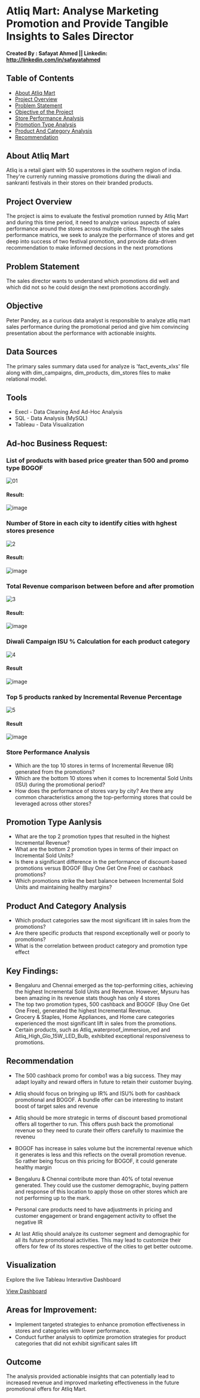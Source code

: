 # Atliq Mart: Analyse Marketing Promotion and Provide Tangible Insights to Sales Director

#### Created By : Safayat Ahmed || Linkedin: http://linkedin.com/in/safayatahmed

## Table of Contents

 - [About Atliq Mart](#about-atliq-mart)
 - [Project Overview](#project-overview)
 - [Problem Statement](#problem-statement)
 - [Objective of the Project](#objective-of-the-project)
 - [Store Performance Analysis](#store-performance-analysis)
 - [Promotion Type Analysis](#promotion-type-analysis)
 - [Product And Category Analysis](#product-and-category-analysis)
 - [Recommendation](#recommendation)


## About Atliq Mart

Atliq is a retail giant with 50 superstores in the southern region of india. They're currenly running massive promotions during the diwali and sankranti festivals in their stores on their branded products.

## Project Overview


The project is aims to evaluate the festival promotion runned by Atliq Mart and during this time period, it need to analyze various aspects of sales performance around the stores across multiple cities. Through the sales performance matrics, we seek to analyze the performance of stores and get deep into success of two festival promotion, and provide data-driven recommendation to make informed decsions in the next promotions 

## Problem Statement

The sales director wants to understand which promotions did well and which did not so he could design the next promotions accordingly.

## Objective 

Peter Pandey, as a curious data analyst is responsible to analyze atliq mart sales performance during the promotional period and give him convincing presentation about the performance with actionable insights.

## Data Sources

The primary sales summary data used for analyze is 'fact_events_xlxs' file along with dim_campaigns, dim_products, dim_stores files to make relational model.

## Tools

- Execl - Data Cleaning And Ad-Hoc Analysis
- SQL - Data Analysis (MySQL)
- Tableau - Data Visualization

## Ad-hoc Business Request: 

### List of products with based price greater than 500 and promo type BOGOF

![01](https://github.com/safayat-171/Analyse-Promotions-and-Provide-Tangible-Insights-to-Sales-Director/assets/100015367/5312a7ed-8400-4a43-8036-2d29dd3eec72)

#### Result:

![image](https://github.com/safayat-171/Analyse-Promotions-and-Provide-Tangible-Insights-to-Sales-Director/assets/100015367/7b2a1291-1cc8-45f6-914c-60ff4c234a43)

### Number of Store in each city to identify cities with hghest stores presence

![2](https://github.com/safayat-171/Analyse-Promotions-and-Provide-Tangible-Insights-to-Sales-Director/assets/100015367/5526061d-df2b-464c-bdf4-e0587f07f1d6)

#### Result:

![image](https://github.com/safayat-171/Analyse-Promotions-and-Provide-Tangible-Insights-to-Sales-Director/assets/100015367/808f5718-6d9f-47a1-a625-2ffb033a4db8)

### Total Revenue comparison between before and after promotion 

![3](https://github.com/safayat-171/Analyse-Promotions-and-Provide-Tangible-Insights-to-Sales-Director/assets/100015367/16eff8e5-caff-4e7e-b504-6a3d726192b0)

#### Result:

![image](https://github.com/safayat-171/Analyse-Promotions-and-Provide-Tangible-Insights-to-Sales-Director/assets/100015367/04193bc6-3edc-42e8-a396-e4db038abb29)

### Diwali Campaign ISU % Calculation for each product category

![4](https://github.com/safayat-171/Analyse-Promotions-and-Provide-Tangible-Insights-to-Sales-Director/assets/100015367/273372ae-d7d8-4622-9a87-fba667a0c2cf)

#### Result

![image](https://github.com/safayat-171/Analyse-Promotions-and-Provide-Tangible-Insights-to-Sales-Director/assets/100015367/2fcde4c6-a6f5-4539-974d-715847b9e56c)

### Top 5 products ranked by Incremental Revenue Percentage

![5](https://github.com/safayat-171/Analyse-Promotions-and-Provide-Tangible-Insights-to-Sales-Director/assets/100015367/ba8dd334-471a-4e6d-846f-5757f56caaf3)

#### Result

![image](https://github.com/safayat-171/Analyse-Promotions-and-Provide-Tangible-Insights-to-Sales-Director/assets/100015367/f5be1075-5593-4bb6-ae21-4b990bde943e)

### Store Performance Analysis
   - Which are the top 10 stores in terms of Incremental Revenue (IR) generated from the promotions?
   - Which are the bottom 10 stores when it comes to Incremental Sold Units (ISU) during the promotional period?
   - How does the performance of stores vary by city? Are there any common characteristics among the top-performing stores that could be leveraged across other stores?

## Promotion Type Aanlysis

  - What are the top 2 promotion types that resulted in the highest Incremental Revenue?
  - What are the bottom 2 promotion types in terms of their impact on Incremental Sold Units?
  - Is there a significant difference in the performance of discount-based promotions versus BOGOF (Buy One Get One Free) or cashback promotions?
  - Which promotions strike the best balance between Incremental Sold Units and maintaining healthy margins?

## Product And Category Analysis

  - Which product categories saw the most significant lift in sales from the promotions?
  - Are there specific products that respond exceptionally well or poorly to promotions?
  - What is the correlation between product category and promotion type effect

## Key Findings:

- Bengaluru and Chennai emerged as the top-performing cities, achieving the highest Incremental Sold Units and Revenue. However, Mysuru has been amazing in its revenue stats though has only 4 stores 
- The top two promotion types, 500 cashback and BOGOF (Buy One Get One Free), generated the highest Incremental Revenue.
- Grocery & Staples, Home Appliances, and Home care categories experienced the most significant lift in sales from the promotions.
- Certain products, such as Atliq_waterproof_immersion_red and Atliq_High_Glo_15W_LED_Bulb, exhibited exceptional responsiveness to promotions.

## Recommendation

- The 500 cashback promo for combo1 was a big success. They may adapt loyalty and reward offers in future to retain their customer buying.

- Atliq should focus on bringing up IR% and ISU% both for cashback promotional and  BOGOF. A bundle offer can be interesting to instant boost of target sales and revenue

- Atliq should be more strategic in terms of discount based promotional offers all togerther to run. This offers push back the promotional revenue so they need to curate their offers carefully to maximixe the reveneu
  
- BOGOF has increase in sales volume but the incremental revenue which it generates is less and this reflects on the overall promotion revenue. So rather being focus on this pricing for BOGOF, it could generate healthy margin

- Bengaluru & Chennai contribute more than 40% of total revenue generated. They could use the customer demographic, buying pattern and response of this location to apply those on other stores which are not performing up to the mark.

- Personal care products need to have adjustments in pricing and customer engagement or brand engagement activity to offset the negative IR

- At last Atliq should analyze its customer segment and demographic for all its future promotional activities. This may lead to customize their offers for few of its stores respective of the cities to get better outcome.


## Visualization

Explore the live Tableau Interavtive Dashboard

[View Dashboard](https://public.tableau.com/app/profile/safayat.ahmed/viz/CodebasicsChallenge9_17098354807150/Dashboard1?publish=yes)


## Areas for Improvement:

- Implement targeted strategies to enhance promotion effectiveness in stores and categories with lower performance.
- Conduct further analysis to optimize promotion strategies for product categories that did not exhibit significant sales lift

## Outcome

The analysis provided actionable insights that can potentially lead to increased revenue and improved marketing effectiveness in the future promotional offers for Atliq Mart.
